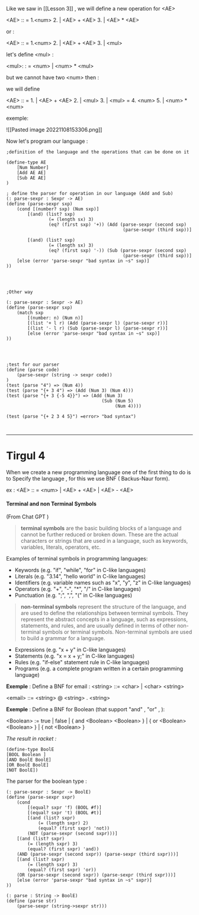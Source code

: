 
Like we saw in [[Lesson 3]]  , we will define a new operation for \<AE>

\<AE> :: = 1.\<num>
					2.	 | \<AE> + \<AE>
					3.	 | \<AE> * \<AE>

or :

\<AE> :: = 1.\<num>
					2.	| \<AE> + \<AE>
					3.	| \<mul>

let's define \<mul> :

\<mul>: : = \<num>
					| \<num> * \<mul>

but we cannot have two \<num> then : 

we will define 


\<AE> :: =
					1.	| \<AE> + \<AE>
					2.	| \<mul>
					3. | \<mul> = 4. \<num>
					5. | \<num> * \<num>

exemple:

![[Pasted image 20221108153306.png]]

Now let's program our language :
```racket
;definition of the language and the operations that can be done on it

(define-type AE
	[Num Number]
	[Add AE AE]
	[Sub AE AE]
)

; define the parser for operation in our language (Add and Sub)
(: parse-sexpr : Sexpr -> AE)
(define (parse-sexpr sxp)
	(cond [(number? sxp) (Num sxp)]
		[(and) (list? sxp)
				(= (length sx) 3)
				(eq? (first sxp) '+)) (Add (parse-sexpr (second sxp)
											(parse-sexpr (third sxp))] 
											
		[(and) (list? sxp)
				(= (length sx) 3)
				(eq? (first sxp) '-)) (Sub (parse-sexpr (second sxp)
											(parse-sexpr (third sxp))] 
	[else (error 'parse-sexpr "bad syntax in ~s" sxp)]
))




;Other way 

(: parse-sexpr : Sexpr -> AE)
(define (parse-sexpr sxp)
	(match sxp
		[(number: n) (Num n)]
		[(list '+ l r) (Add (parse-sexpr l) (parse-sexpr r))]
		[(list '- l r) (Sub (parse-sexpr l) (parse-sexpr r))]
		[else (error 'parse-sexpr "bad syntax in ~s" sxp)]
))




;test for our parser 
(define (parse code)
	(parse-sexpr (string -> sexpr code))
)
(test (parse "4") => (Num 4))
(test (parse "{+ 3 4") => (Add (Num 3) (Num 4)))
(test (parse "{+ 3 {-5 4}}") => (Add (Num 3)
									(Sub (Num 5)
										 (Num 4))))

(test (parse "{+ 2 3 4 5}") =error> "bad syntax") 



```


---
# Tirgul 4 

 When we create a new programming language one of the first thing to do is to Specify the language , for this we use BNF ( Backus-Naur form).

ex : 
 \<AE> :: = \<num>
	 | \<AE> + \<AE> 
	 | \<AE> - \<AE> 

#### Terminal and non Terminal Symbols
(From Chat GPT )
> **terminal symbols** are the basic building blocks of a language and cannot be further reduced or broken down. These are the actual characters or strings that are used in a language, such as keywords, variables, literals, operators, etc.

Examples of terminal symbols in programming languages:
- Keywords (e.g. "if", "while", "for" in C-like languages)
- Literals (e.g. "3.14", "hello world" in C-like languages)
- Identifiers (e.g. variable names such as "x", "y", "z" in C-like languages)
- Operators (e.g. "+", "-", "\*", "/"  in C-like languages)
- Punctuation (e.g. ";", ",", "(" in C-like languages)

> **non-terminal symbols** represent the structure of the language, and are used to define the relationships between terminal symbols. They represent the abstract concepts in a language, such as expressions, statements, and rules, and are usually defined in terms of other non-terminal symbols or terminal symbols. Non-terminal symbols are used to build a grammar for a language.

- Expressions (e.g. "x + y" in C-like languages)
- Statements (e.g. "x = x + y;" in C-like languages)
- Rules (e.g. "if-else" statement rule in C-like languages)
- Programs (e.g. a complete program written in a certain programming language)

**Exemple** : Define a BNF  for email : 
\<string> ::= \<char>
    | \<char> \<string> 

\<email> ::= \<string> @ \<string> . \<string>

**Exemple** : Define a BNF for Boolean (that support "and" , "or" , ):

\<Boolean> := true 
            | false
            | { and \<Boolean> \<Boolean> }
            | { or \<Boolean> \<Boolean> }
            | { not \<Boolean> }

*The result in racket :*
```racket
(define-type BoolE
[BOOL Boolean ]
[AND BoolE BoolE]
[OR BoolE BoolE]
[NOT BoolE])
```


The  parser for the boolean type :
```racket
(: parse-sexpr : Sexpr -> BoolE)
(define (parse-sexpr sxpr)
	(cond
		[(equal? sxpr 'f) (BOOL #f)]
		[(equal? sxpr 't) (BOOL #t)]
		[(and (list? sxpr)
			(= (length sxpr) 2)
			(equal? (first sxpr) 'not))
		(NOT (parse-sexpr (second sxpr)))]
	[(and (list? sxpr)
		(= (length sxpr) 3)
		(equal? (first sxpr) 'and))
	(AND (parse-sexpr (second sxpr)) (parse-sexpr (third sxpr)))]
	[(and (list? sxpr)
		(= (length sxpr) 3)
		(equal? (first sxpr) 'or))
	(OR (parse-sexpr (second sxpr)) (parse-sexpr (third sxpr)))]
	[else (error 'parse-sexpr "bad syntax in ~s" sxpr)]
))

(: parse : String -> BoolE)
(define (parse str)
	(parse-sexpr (string->sexpr str)))
```